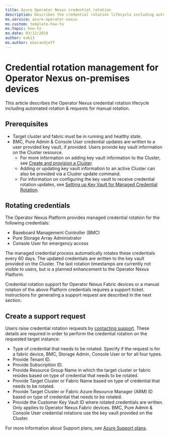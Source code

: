 ```yaml
---
title: Azure Operator Nexus credential rotation
description: Describes the credential rotation lifecycle including automated rotation & requests for a manual rotation.
ms.service: azure-operator-nexus
ms.custom: template-how-to
ms.topic: how-to
ms.date: 03/12/2024
author: eak13
ms.author: ekarandjeff
---
```


# Credential rotation management for Operator Nexus on-premises devices

This article describes the Operator Nexus credential rotation lifecycle including automated rotation & requests for manual rotation.

## Prerequisites

- Target cluster and fabric must be in running and healthy state.
- BMC, Pure Admin & Console User credential updates are written to a user provided key vault, if provided. Users provide key vault information on the Cluster resource.
  - For more information on adding key vault information to the Cluster, see [Create and provision a Cluster](howto-configure-cluster.md).
  - Adding or updating key vault information to an active Cluster can also be provided via a Cluster update command.
  - For information on configuring the key vault to receive credential rotation updates, see [Setting up Key Vault for Managed Credential Rotation](how-to-credential-manager-keyvault.md).

## Rotating credentials

The Operator Nexus Platform provides managed credential rotation for the following credentials:

- Baseboard Management Controller (BMC)
- Pure Storage Array Administrator
- Console User for emergency access

The managed credential process automatically rotates these credentials every 60 days. The updated credentials are written to the key vault provided on the Cluster. The last rotation timestamps are currently not visible to users, but is a planned enhancement to the Operator Nexus Platform.

Credential rotation support for Operator Nexus Fabric devices or a manual rotation of the above Platform credentials requires a support ticket. Instructions for generating a support request are described in the next section.

## Create a support request

Users raise credential rotation requests by [contacting support](https://portal.azure.com/?#blade/Microsoft_Azure_Support/HelpAndSupportBlade). These details are required in order to perform the credential rotation on the requested target instance:

- Type of credential that needs to be rotated. Specify if the request is for a fabric device, BMC, Storage Admin, Console User or for all four types.
- Provide Tenant ID.
- Provide Subscription ID.
- Provide Resource Group Name in which the target cluster or fabric resides based on type of credential that needs to be rotated.
- Provide Target Cluster or Fabric Name based on type of credential that needs to be rotated.
- Provide Target Cluster or Fabric Azure Resource Manager (ARM) ID based on type of credential that needs to be rotated.
- Provide the Customer Key Vault ID where rotated credentials are written. Only applies to Operator Nexus Fabric devices. BMC, Pure Admin & Console User credential rotations use the key vault provided on the Cluster.

For more information about Support plans, see [Azure Support plans](https://azure.microsoft.com/support/plans/response/).
